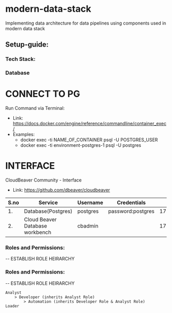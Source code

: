 # modern-data-stack
Implementing data architecture for data pipelines using components used in modern data stack


## Setup-guide:
### Tech Stack:


### Database

CONNECT TO PG
=========
Run Command via Terminal:
- Link: https://docs.docker.com/engine/reference/commandline/container_exec/
- Examples:
   - docker exec -ti NAME_OF_CONTAINER psql -U POSTGRES_USER
   - docker exec -ti environment-postgres-1 psql -U postgres 

INTERFACE
=========
CloudBeaver Community - Interface
- Link: https://github.com/dbeaver/cloudbeaver

S.no|Service| Username | Credentials | Hostname |
|---|------|----------|-------------|----------|
1.|Database(Postgres)|postgres|password:postgres|172.99.0.2(container)
2.|Cloud Beaver Database workbench| cbadmin  |  | 172.99.0.2 |

### Roles and Permissions:

-- ESTABLISH ROLE HEIRARCHY

### Roles and Permissions:

-- ESTABLISH ROLE HEIRARCHY

```plaintext
Analyst
    > Developer (inherits Analyst Role)
        > Automation (inherits Developer Role & Analyst Role)
Loader
```




